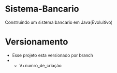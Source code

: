 # Sistema-Bancario
Construindo um sistema bancario em Java(Evoluitivo)

# Versionamento

- Esse projeto esta versionado por branch
- - V+numro_de_criação
